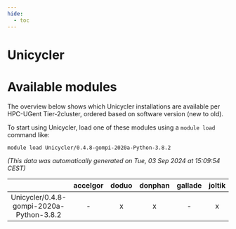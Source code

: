 ```yaml
---
hide:
  - toc
---
```


Unicycler
=========

# Available modules


The overview below shows which Unicycler installations are available per HPC-UGent Tier-2cluster, ordered based on software version (new to old).

To start using Unicycler, load one of these modules using a `module load` command like:

```shell
module load Unicycler/0.4.8-gompi-2020a-Python-3.8.2
```

*(This data was automatically generated on Tue, 03 Sep 2024 at 15:09:54 CEST)*  

| |accelgor|doduo|donphan|gallade|joltik|shinx|skitty|
| :---: | :---: | :---: | :---: | :---: | :---: | :---: | :---: |
|Unicycler/0.4.8-gompi-2020a-Python-3.8.2|-|x|x|-|x|-|x|
